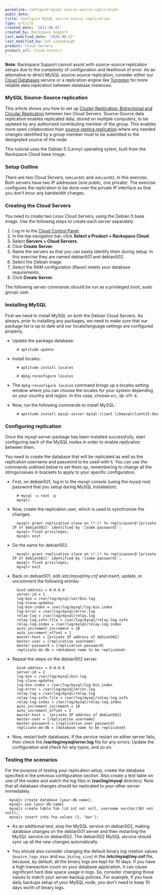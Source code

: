 ```yaml
---
permalink: configure-mysql-source-source-replication
audit_date:
title: Configure MySQL source-source replication
type: article
created_date: '2011-06-07'
created_by: Rackspace Support
last_modified_date: '2020-09-17'
last_modified_by: Cat Lookabaugh
product: Cloud Servers
product_url: cloud-servers
---
```


**Note**: Rackspace Support cannot assist with source-source replication setups
due to the complexity of configuration and likelihood of error.  As an
alternative to direct MySQL source-source replication, consider either our
[Cloud Databases](https://www.rackspace.com/cloud/databases/) service or a
replication engine like [Tungsten](https://code.google.com/p/tungsten-replicator/)
for more reliable data replication between database instances.

### MySQL Source-Source replication

This article shows you how to set up
[Cluster Replication: Bidrectional and Circular Replication](https://dev.mysql.com/doc/refman/5.6/en/mysql-cluster-replication-multi-source.html)
between two Cloud Servers. Source-Source data replication enables replicated
data, stored on multiple computers, to be updated by any authorized contributing
member of the group. This enables more open collaboration than
[source-replica replication](https://docs-ospc.rackspace.com/support/how-to/cloud-servers/set-up-mysql-source-replica-replication) where
any needed changes identified by a group member must to be submitted to the
designated source of the node.

This tutorial uses the Debian 5 (Lenny) operating sytem, built from the Rackspace
Cloud base image.

### Setup Outline

There are two Cloud Servers, `debian501` and `debian502`, in this exercise.
Both servers have two IP addresses (one public, one private). The exercise
configures the replication to be done over the private IP interface so that you
don't incur any bandwidth charges.

### Creating the Cloud Servers

You need to create two Linux Cloud Servers, using the Debian 5 base image. Use
the following steps to create each server separately.

1. Log in to the [Cloud Control Panel](https://login.rackspace.com).
2. In the top navigation bar, click **Select a Product > Rackspace Cloud**.
3. Select **Servers > Cloud Servers**.
4. Click **Create Server**.
5. Name the servers so that you can easily identify them during setup. In this exercise they are named debian501 and debian502.
6. Select the Debian image.
7. Select the RAM configuration (flavor) meets your database requirements.
8. Click **Create Server**.

The following server commands should be run as a privileged (root, sudo group) user.

### Installing MySQL

First we need to install MySQL on both the Debian Cloud Servers. As always,
prior to installing any packages, we need to make sure that our package list is
up to date and our locale/language settings are configured properly.

- Update the package database:

        # aptitude update

- Install locales:

        # aptitude install locales

        # dpkg-reconfigure locales

- The `dpkg-reconfigure locales` command brings up a locales setting window
where you can choose the locales for your system depending on your country and
region. In this case, choose `en\_GB.UTF-8`.

- Now, run the following commands to install MySQL:

        # aptitude install mysql-server mysql-client libmysqlclient15-dev

### Configuring replication

Once the _mysql-server_ package has been installed successfully, start
configuring each of the MySQL nodes in order to enable replication between them.

You need to create the database that will be replicated as well as the
replication username and password to be used with it. You can use the commands
outlined below to set them up, remembering to change all the strings/values in
brackets to apply to your specific configuration.

- First, on debian501, log in to the _mysql console_ (using the mysql root password that you setup during MySQL installation).

        # mysql -u root -p
        mysql>

- Now, create the replication user, which is used to synchronize the changes.

        mysql> grant replication slave on \*.\* to replicauser@'[private IP of debian502]' identified by '[some password]';
        mysql> flush privileges;
        mysql> exit

- Do the same for debian502.

        mysql> grant replication slave on \*.\* to replicauser@'[private IP of debian501]' identified by '[some password]';
        mysql> flush privileges;
        mysql> exit

- Back on debian501, edit _/etc/mysql/my.cnf_ and insert, update, or uncomment the following entries:

        bind-address = 0.0.0.0
        server-id = 1
        log-bin = /var/log/mysql/var/bin.log
        log-slave-updates
        log-bin-index = /var/log/mysql/log-bin.index
        log-error = /var/log/mysql/error.log
        relay-log = /var/log/mysql/relay.log
        relay-log-info-file = /var/log/mysql/relay-log.info
        relay-log-index = /var/log/mysql/relay-log.index
        auto_increment_increment = 10
        auto_increment_offset = 1
        master-host = [private IP address of debian502]
        master-user = [replication username]
        master-password = [replication password]
        replicate-do-db = <database name to be replicated>

- Repeat the steps on the debian502 server.

        bind-address = 0.0.0.0
        server-id = 2
        log-bin = /var/log/mysql/bin.log
        log-slave-updates
        log-bin-index = /var/log/mysql/log-bin.index
        log-error = /var/log/mysql/error.log
        relay-log = /var/log/mysql/relay.log
        relay-log-info-file = /var/log/mysql/relay-log.info
        relay-log-index = /var/log/mysql/relay-log.index
        auto_increment_increment = 10
        auto_increment_offset = 2
        master-host =  [private IP address of debian501]
        master-user = [replication username]
        master-password = [replication user password]
        replicate-do-db = [database name to be replicated]

- Now, restart both databases. If the service restart on either server fails,
then check the **/var/log/mysql/error.log** file for any errors. Update the
configuration and check for any typos, and so on.

### Testing the scenarios

For the purpose of testing your replication setup, create the database
specified in the previous configuration section.  Also create a test table on
one of the nodes and watch the log files in **/var/log/mysql** directory. Note
that all database changes should be replicated to your other server immediately.

      mysql> create database [your-db-name];
      mysql> use [your-db-name]
      mysql> create table foo (id int not null, username varchar(30) not null);
      mysql> insert into foo values (1, 'bar');

- As an additional test, stop the MySQL service on debian502, making database
changes on the debian501 server and then restarting the MySQL service on debian502.
The debian502 MySQL service should sync up all the new changes automatically.

- You should also consider changing the default binary log rotation values
(`expire_logs_days` and `max_binlog_size`) in the **/etc/mysql/my.cnf** file,
because, by default, all the binary logs are kept for 10 days. If you have a high
transaction count on your database application, it can cause significant hard
disk space usage in logs. So, consider changing those values to match your server
backup policies. For example, if you have daily backups setup of your MySQL node,
you don't need to keep 10 days worth of binary logs.
